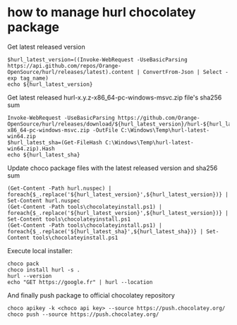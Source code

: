 # how to manage hurl chocolatey package

Get latest released version

```
$hurl_latest_version=((Invoke-WebRequest -UseBasicParsing https://api.github.com/repos/Orange-OpenSource/hurl/releases/latest).content | ConvertFrom-Json | Select -exp tag_name)
echo ${hurl_latest_version}
```

Get latest released hurl-x.y.z-x86_64-pc-windows-msvc.zip file's sha256 sum

```
Invoke-WebRequest -UseBasicParsing https://github.com/Orange-OpenSource/hurl/releases/download/${hurl_latest_version}/hurl-${hurl_latest_version}-x86_64-pc-windows-msvc.zip -OutFile C:\Windows\Temp\hurl-latest-win64.zip
$hurl_latest_sha=(Get-FileHash C:\Windows\Temp\hurl-latest-win64.zip).Hash
echo ${hurl_latest_sha}
```

Update choco package files with the latest released version and sha256 sum

```
(Get-Content -Path hurl.nuspec) | foreach{$_.replace('${hurl_latest_version}',${hurl_latest_version})} | Set-Content hurl.nuspec
(Get-Content -Path tools\chocolateyinstall.ps1) | foreach{$_.replace('${hurl_latest_version}',${hurl_latest_version})} | Set-Content tools\chocolateyinstall.ps1
(Get-Content -Path tools\chocolateyinstall.ps1) | foreach{$_.replace('${hurl_latest_sha}',${hurl_latest_sha})} | Set-Content tools\chocolateyinstall.ps1
```

Execute local installer:

```
choco pack
choco install hurl -s .
hurl --version
echo "GET https://google.fr" | hurl --location
```

And finally push package to official chocolatey repository

```
choco apikey -k <choco api key> --source https://push.chocolatey.org/
choco push --source https://push.chocolatey.org/
```
